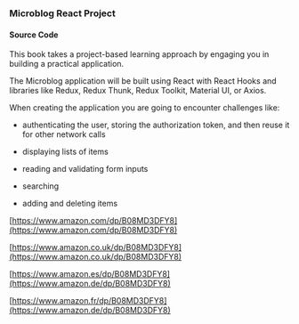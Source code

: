 ### Microblog React Project
#### Source Code

This book takes a project-based learning approach by engaging you in building a practical application.

The Microblog application will be built using React with React Hooks and libraries like Redux, Redux Thunk, Redux Toolkit, Material UI, or Axios.

When creating the application you are going to encounter challenges like:

* authenticating the user, storing the authorization token, and then reuse it for other network calls

* displaying lists of items

* reading and validating form inputs

* searching

* adding and deleting items

[https://www.amazon.com/dp/B08MD3DFY8](https://www.amazon.com/dp/B08MD3DFY8)

[https://www.amazon.co.uk/dp/B08MD3DFY8](https://www.amazon.co.uk/dp/B08MD3DFY8)

[https://www.amazon.es/dp/B08MD3DFY8](https://www.amazon.de/dp/B08MD3DFY8)

[https://www.amazon.fr/dp/B08MD3DFY8](https://www.amazon.de/dp/B08MD3DFY8)
